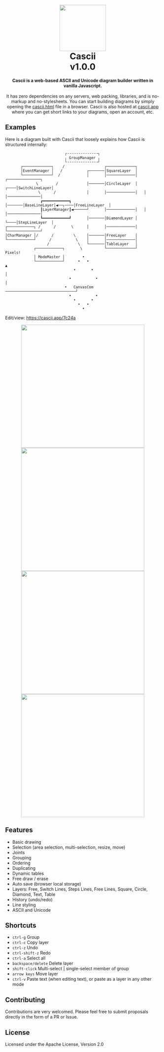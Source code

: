 <h1 align="center">
<br>
<img src="https://i.postimg.cc/FzK68HLQ/cascii-logo.png" width="150">
<br>
Cascii
<br>
v1.0.0
<br>
</h1>
<p align="center">
<b>Cascii is a web-based ASCII and Unicode diagram builder written in vanilla Javascript.</b>
<br><br>
It has zero dependencies on any servers, web packing, libraries, and is no-markup and no-stylesheets. You can start building diagrams by simply opening the <a href="https://github.com/casparwylie/cascii-core/blob/main/cascii.html">cascii.html</a> file in a browser. Cascii is also hosted at <a href="https://cascii.app">cascii.app</a> where you can get short links to your diagrams, open an account, etc. 
  
## Examples
Here is a diagram built with Cascii that loosely explains how Cascii is structured internally:
</p>

```
                           ┌╶╶╶╶╶╶╶╶╶╶╶╶╶╶┐                                          
                           ╷ GroupManager ╷                                          
                           └╶╶╶╶╶╶╶╶╶╶╶╶╶╶┘                                          
       ┌─────────────┐    /                  ┌─────────────┐                         
       │EventManager │   /           ┌───────│SquareLayer  │                         
       └─────────────┘  /            │       │─────────────│        ┌───────────────┐
              \        /             │───────│CircleLayer  │   ┌────│SwitchLineLayer│
               \      /              │       │─────────────│   │    │───────────────│
                ┏━━━━━━━━━━━━┓       │───────│BaseLineLayer│◀──┐────│FreeLineLayer  │
                ┃LayerManager┃◀──────┘       │─────────────│   │    │───────────────│
                ┗━━━━━━━━━━━━┛       │───────│DiamondLayer │   └────│StepLineLayer  │
┌────────────┐ /      /       \      │       │─────────────│        └───────────────┘
│CharManager │/      /         \     │───────│FreeLayer    │                         
└────────────┘      /           \    │       │─────────────│                         
                   /             \   └───────│TableLayer   │                         
             ┌────────────┐       \          └─────────────┘            Pixels!      
             │ ModeMaster │        •                                                 
             └────────────┘      •   •                                     ▲         
                               •       •                                   │         
                             •           •                                 │         
                           •   CanvasCom   ────────────────────────────────┘         
                             •           •                                           
                               •       •                                             
                                 •   •                                               
                                   •                                                                                                                 
```
Edit/view: https://cascii.app/7c24a  

<p align="center">
<img src="https://s3.gifyu.com/images/bbjaw.gif" width=400>
<img src="https://s3.gifyu.com/images/bbjV1.gif" width=400>
<img src="https://s3.gifyu.com/images/bbjfv.gif" width=400>
<img src="https://s3.gifyu.com/images/bbjf7.gif" width=400>
</p>

## Features

- Basic drawing
- Selection (area selection, multi-selection, resize, move)
- Joints
- Grouping
- Ordering
- Duplicating
- Dynamic tables
- Free draw / erase
- Auto save (browser local storage)
- Layers: Free, Switch Lines, Steps Lines, Free Lines, Square, Circle, Diamond, Text, Table
- History (undo/redo)
- Line styling
- ASCII and Unicode

## Shortcuts

- `ctrl-g`             Group
- `ctrl-c`             Copy layer
- `ctrl-z`             Undo
- `ctrl-shift-z`       Redo
- `ctrl-a`             Select all
- `backspace/delete`   Delete layer
- `shift-click`        Multi-select | single-select member of group
- `arrow keys`         Move layer
- `ctrl-v`             Paste text (when editing text), or paste as a layer in any other mode



## Contributing
Contributions are very welcomed. Please feel free to submit proposals directly in the form of a PR or Issue. 
## License
Licensed under the Apache License, Version 2.0
